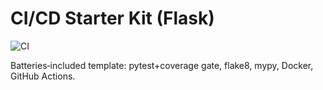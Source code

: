 # CI/CD Starter Kit (Flask)

![CI](https://github.com/AChad10/ci-cd-starterkit/actions/workflows/ci.yml/badge.svg)

Batteries‑included template: pytest+coverage gate, flake8, mypy, Docker, GitHub Actions.
